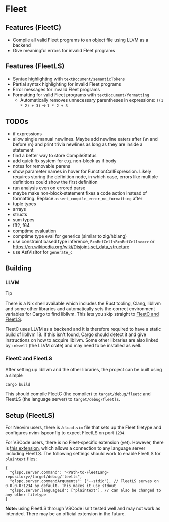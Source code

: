 # Fleet

## Features (FleetC)
- Compile all valid Fleet programs to an object file using LLVM as a backend
- Give meaningful errors for invalid Fleet programs

## Features (FleetLS)
- Syntax highlighting with `textDocument/semanticTokens`
- Partial syntax highlighting for invalid Fleet programs
- Error messages for invalid Fleet programs
- Formatting for valid Fleet programs with `textDocument/formatting`
    - Automatically removes unnecessary parentheses in expressions: `((1 * 2) + 3)` → `1 * 2 + 3`

## TODOs
- if expressions
- allow single manual newlines. Maybe add newline eaters after {\n and before \n} and print trivia newlines as long as they are inside a statement
- find a better way to store CompileStatus
- add quick fix system for e.g. non-block as if body
- notes for removable parens
- show parameter names in hover for FunctionCallExpression. Likely requires storing the definition node, in which case, errors like multiple definitions could show the first definition
- run analysis even on errored parse
- maybe make non-block-statement fixes a code action instead of formatting. Replace `assert_compile_error_no_formatting` after
- tuple types
- arrays
- structs
- sum types
- f32, f64
- comptime evaluation
- comptime type eval for generics (similar to zig/hblang)
- use constraint based type inference, `Rc<RefCell<Rc<RefCell<>>>>` or <https://en.wikipedia.org/wiki/Disjoint-set_data_structure>
- use AstVisitor for `generate_c`


## Building
### LLVM
> [!TIP]
> There is a Nix shell available which includes the Rust tooling, Clang, libllvm and some other libraries and automatically sets the correct environment variables for Cargo to find libllvm. This lets you skip straight to [FleetC and FleetLS](#fleetc-and-fleetls).


FleetC uses LLVM as a backend and it is therefore required to have a static build of libllvm 18. If this isn't found, Cargo should detect it and give instructions on how to acquire libllvm.
Some other libraries are also linked by `inkwell` (the LLVM crate) and may need to be installed as well.

### FleetC and FleetLS
After setting up libllvm and the other libraries, the project can be built using a simple 

```sh
cargo build
```

This should compile FleetC (the compiler) to `target/debug/fleetc` and FleetLS (the language server) to `target/debug/fleetls`.


## Setup (FleetLS)
For Neovim users, there is a `load.vim` file that sets up the Fleet filetype and configures nvim-lspconfig to expect FleetLS on port `1234`.

For VSCode users, there is no Fleet-specific extension (yet). However, there is [this extension](https://marketplace.visualstudio.com/items/?itemName=zsol.vscode-glspc), which allows a connection to any language server including FleetLS. The following settings should work to enable FleetLS for `plaintext` files:
```jsonc
{
  "glspc.server.command": "<Path-to-FleetLang-repository>/target/debug/fleetls",
  "glspc.server.commandArguments": ["--stdio"], // FleetLS serves on 0.0.0.0:1234 by default. This makes it use stdout
  "glspc.server.languageId": ["plaintext"], // can also be changed to any other filetype
}
```
**Note:** using FleetLS through VSCode isn't tested well and may not work as intended. There may be an official extension in the future.
